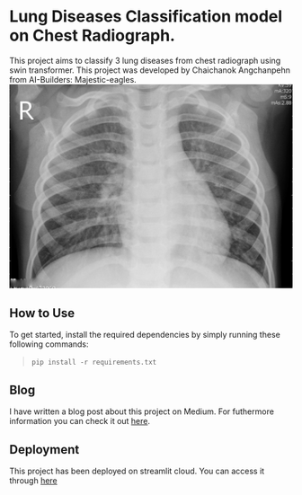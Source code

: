 # Lung Diseases Classification model on Chest Radiograph.
This project aims to classify 3 lung diseases from chest radiograph using swin transformer. This project was developed by Chaichanok Angchanpehn from AI-Builders: Majestic-eagles.
![Example of prediction result](Pics/test00.jpeg)

## How to Use
To get started, install the required dependencies by simply running these following commands:
> `pip install -r requirements.txt`

## Blog
I have written a blog post about this project on Medium.
For futhermore information you can check it out [here](https://medium.com/@chaichanok05/swinlung-swin-transformer-lung-diseases-classification-model-on-chest-radiograph-4bb4f0cea938).

## Deployment
This project has been deployed on streamlit cloud. You can access it through [here](https://swinlung-annbjm5nov3ca8bj3ctmgc.streamlit.app/)
